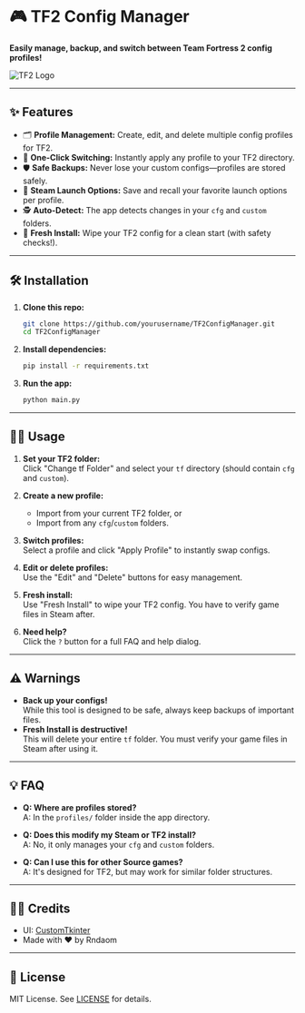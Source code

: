 # 🎮 TF2 Config Manager

**Easily manage, backup, and switch between Team Fortress 2 config profiles!**

![TF2 Logo](https://cdn.cloudflare.steamstatic.com/steam/apps/440/header.jpg)

---

## ✨ Features

- 🗂️ **Profile Management:** Create, edit, and delete multiple config profiles for TF2.
- 🔄 **One-Click Switching:** Instantly apply any profile to your TF2 directory.
- 🛡️ **Safe Backups:** Never lose your custom configs—profiles are stored safely.
- 🚀 **Steam Launch Options:** Save and recall your favorite launch options per profile.
- 🕵️ **Auto-Detect:** The app detects changes in your `cfg` and `custom` folders.
- 🧹 **Fresh Install:** Wipe your TF2 config for a clean start (with safety checks!).

---

## 🛠️ Installation

1. **Clone this repo:**
   ```bash
   git clone https://github.com/yourusername/TF2ConfigManager.git
   cd TF2ConfigManager
   ```

2. **Install dependencies:**
   ```bash
   pip install -r requirements.txt
   ```

3. **Run the app:**
   ```bash
   python main.py
   ```

---

## 🧑‍💻 Usage

1. **Set your TF2 folder:**  
   Click "Change tf Folder" and select your `tf` directory (should contain `cfg` and `custom`).

2. **Create a new profile:**  
   - Import from your current TF2 folder, or  
   - Import from any `cfg`/`custom` folders.

3. **Switch profiles:**  
   Select a profile and click "Apply Profile" to instantly swap configs.

4. **Edit or delete profiles:**  
   Use the "Edit" and "Delete" buttons for easy management.

5. **Fresh install:**  
   Use "Fresh Install" to wipe your TF2 config. You have to verify game files in Steam after.

6. **Need help?**  
   Click the `?` button for a full FAQ and help dialog.

---

## ⚠️ Warnings

- **Back up your configs!**  
  While this tool is designed to be safe, always keep backups of important files.
- **Fresh Install is destructive!**  
  This will delete your entire `tf` folder. You must verify your game files in Steam after using it.

---

## 💡 FAQ

- **Q: Where are profiles stored?**  
  A: In the `profiles/` folder inside the app directory.

- **Q: Does this modify my Steam or TF2 install?**  
  A: No, it only manages your `cfg` and `custom` folders.

- **Q: Can I use this for other Source games?**  
  A: It's designed for TF2, but may work for similar folder structures.

---

## 🧑‍🎨 Credits

- UI: [CustomTkinter](https://customtkinter.tomschimansky.com/)
- Made with ❤️ by Rndaom

---

## 📝 License

MIT License. See [LICENSE](LICENSE) for details.
